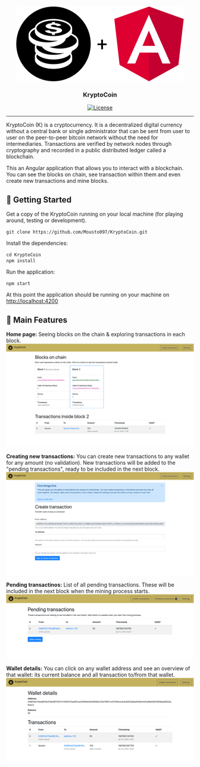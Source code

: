 <p align="center">
  <a href="" rel="noopener">
 <img width=450px height=200px src="https://github.com/Mousto097/KryptoCoin/blob/master/src/assets/img/github-project-logo.png" alt="Project logo"></a>
</p>

<h3 align="center">KryptoCoin</h3>

<div align="center">

[![License](https://img.shields.io/badge/license-MIT-blue.svg)](/LICENSE)

</div>

---

KryptoCoin (K) is a cryptocurrency. It is a decentralized digital currency without a central bank or single administrator that can be sent from user to user on the peer-to-peer bitcoin network without the need for intermediaries. Transactions are verified by network nodes through cryptography and recorded in a public distributed ledger called a blockchain.

This an Angular application that allows you to interact with a blockchain. You can see the blocks on chain, see transaction within them and even create new transactions and mine blocks.

## 🏁 Getting Started <a name = "getting_started"></a>

Get a copy of the KryptoCoin running on your local machine (for playing around, testing or development).

```
git clone https://github.com/Mousto097/KryptoCoin.git
```

Install the dependencies:

```
cd KryptoCoin
npm install
```

Run the application:

```
npm start
```

At this point the application should be running on your machine on [http://localhost:4200](http://localhost:4200)

## 📸 Main Features

**Home page:** Seeing blocks on the chain & exploring transactions in each block.
![](https://github.com/Mousto097/KryptoCoin/blob/master/src/assets/screenshots/blockchain-overview.png)

**Creating new transactions:** You can create new transactions to any wallet for any amount (no validation). New transactions will be added to the "pending transactions", ready to be included in the next block.
![](https://github.com/Mousto097/KryptoCoin/blob/master/src/assets/screenshots/create-new-transactions.png)

**Pending transactinos:** List of all pending transactions. These will be included in the next block when the mining process starts.
![](https://github.com/Mousto097/KryptoCoin/blob/master/src/assets/screenshots/pending-transactions.png)

**Wallet details:** You can click on any wallet address and see an overview of that wallet: its current balance and all transaction to/from that wallet.
![](https://github.com/Mousto097/KryptoCoin/blob/master/src/assets/screenshots/wallet-details.png)
